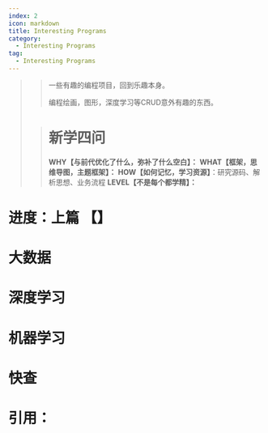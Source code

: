```yaml
---
index: 2
icon: markdown
title: Interesting Programs
category:
  - Interesting Programs
tag:
  - Interesting Programs
---
```


> > 一些有趣的编程项目，回到乐趣本身。
> >
> > 编程绘画，图形，深度学习等CRUD意外有趣的东西。
>
> <!-- more -->
>
> > # 新学四问
> >
> > **WHY【与前代优化了什么，弥补了什么空白】：**
> > **WHAT【框架，思维导图，主题框架】：**
> > **HOW【如何记忆，学习资源】**：研究源码、解析思想、业务流程
> > **LEVEL【不是每个都学精】：**
>
# 进度：上篇 【】

# 大数据

# 深度学习

# 机器学习

# 快查

# 引用：



